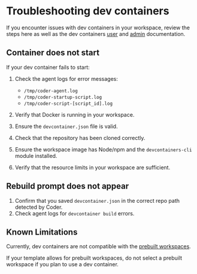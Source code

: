 # Troubleshooting dev containers

If you encounter issues with dev containers in your workspace, review the steps here as well as the dev containers
[user](./index.md) and [admin](../../admin/templates/extending-templates/devcontainers.md#troubleshoot-common-issues) documentation.

## Container does not start

If your dev container fails to start:

1. Check the agent logs for error messages:

   - `/tmp/coder-agent.log`
   - `/tmp/coder-startup-script.log`
   - `/tmp/coder-script-[script_id].log`

1. Verify that Docker is running in your workspace.
1. Ensure the `devcontainer.json` file is valid.
1. Check that the repository has been cloned correctly.
1. Ensure the workspace image has Node/npm and the `devcontainers-cli` module installed.
1. Verify that the resource limits in your workspace are sufficient.

## Rebuild prompt does not appear

1. Confirm that you saved `devcontainer.json` in the correct repo path detected by Coder.
1. Check agent logs for `devcontainer build` errors.

## Known Limitations

Currently, dev containers are not compatible with the [prebuilt workspaces](../../admin/templates/extending-templates/prebuilt-workspaces.md).

If your template allows for prebuilt workspaces, do not select a prebuilt workspace if you plan to use a dev container.
